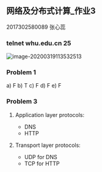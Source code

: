## 网络及分布式计算_作业3

2017302580089 张心蕊

### telnet whu.edu.cn 25

![image-20200319113532513](https://cdn.jsdelivr.net/gh/XINRUIZ-STAR/pic/img/20200319113538.png)

### Problem 1

a) F
b) T
c) F
d) F
e) F

### Problem 3

1. Application layer protocols: 
   + DNS
   + HTTP

2. Transport layer protocols: 
   + UDP for DNS
   + TCP for HTTP

